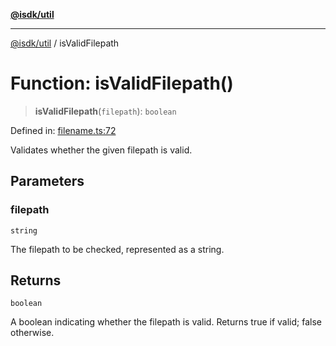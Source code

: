 [**@isdk/util**](../README.md)

***

[@isdk/util](../globals.md) / isValidFilepath

# Function: isValidFilepath()

> **isValidFilepath**(`filepath`): `boolean`

Defined in: [filename.ts:72](https://github.com/isdk/util.js/blob/4a17f40c6487cc8186e888c58b4e6268f4dcb357/src/filename.ts#L72)

Validates whether the given filepath is valid.

## Parameters

### filepath

`string`

The filepath to be checked, represented as a string.

## Returns

`boolean`

A boolean indicating whether the filepath is valid. Returns true if valid; false otherwise.
